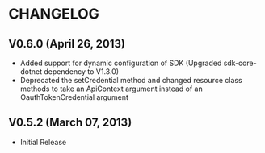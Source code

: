CHANGELOG
========= 

V0.6.0 (April 26, 2013)
-----------------------
   * Added support for dynamic configuration of SDK (Upgraded sdk-core-dotnet dependency to V1.3.0)
   * Deprecated the setCredential method and changed resource class methods to take an ApiContext argument 
instead of an OauthTokenCredential argument

V0.5.2 (March 07, 2013)
-----------------------

   * Initial Release
